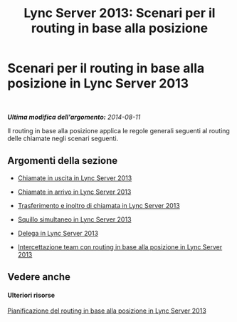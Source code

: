 ﻿---
title: 'Lync Server 2013: Scenari per il routing in base alla posizione'
TOCTitle: Scenari per il routing in base alla posizione
ms:assetid: a5e9355a-a64b-46fe-a1ff-25550b46cc35
ms:mtpsurl: https://technet.microsoft.com/it-it/library/JJ994064(v=OCS.15)
ms:contentKeyID: 52062272
ms.date: 08/24/2015
mtps_version: v=OCS.15
ms.translationtype: HT
---

# Scenari per il routing in base alla posizione in Lync Server 2013

 

_**Ultima modifica dell'argomento:** 2014-08-11_

Il routing in base alla posizione applica le regole generali seguenti al routing delle chiamate negli scenari seguenti.

## Argomenti della sezione

  - [Chiamate in uscita in Lync Server 2013](lync-server-2013-outgoing-calls.md)

  - [Chiamate in arrivo in Lync Server 2013](lync-server-2013-incoming-calls.md)

  - [Trasferimento e inoltro di chiamata in Lync Server 2013](lync-server-2013-call-transfers-and-call-forwarding.md)

  - [Squillo simultaneo in Lync Server 2013](lync-server-2013-simultaneous-ringing.md)

  - [Delega in Lync Server 2013](lync-server-2013-delegation.md)

  - [Intercettazione team con routing in base alla posizione in Lync Server 2013](lync-server-2013-team-calling-with-location-based-routing.md)

## Vedere anche

#### Ulteriori risorse

[Pianificazione del routing in base alla posizione in Lync Server 2013](lync-server-2013-planning-for-location-based-routing.md)

